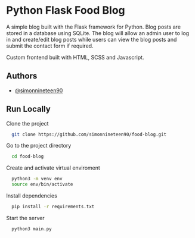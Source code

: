 
# Python Flask Food Blog

A simple blog built with the Flask framework for Python. Blog posts are stored in a database using SQLite. The blog will allow an admin user to log in and create/edit blog posts while users can view the blog posts and submit the contact form if required.

Custom frontend built with HTML, SCSS and Javascript.

## Authors

- [@simonnineteen90](https://www.github.com/simonnineteen90)

  
## Run Locally

Clone the project

```bash
  git clone https://github.com/simonnineteen90/food-blog.git
```

Go to the project directory

```bash
  cd food-blog
```

Create and activate virtual enviroment
```bash
  python3 -m venv env
  source env/bin/activate
```

Install dependencies

```bash
  pip install -r requirements.txt
```

Start the server

```bash
  python3 main.py
```

  